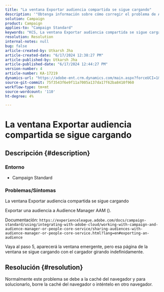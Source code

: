 ```yaml
---
title: "La ventana Exportar audiencia compartida se sigue cargando"
description: '"Obtenga información sobre cómo corregir el problema de Adobe Campaign Standard en el que la ventana Audiencia compartida sigue cargando la exportación y cómo exportar una audiencia a Audience Manager AAM ()".'
solution: Campaign
product: Campaign
applies-to: "Campaign Standard"
keywords: "KCS, La ventana Exportar audiencia compartida se sigue cargando"
resolution: Resolution
internal-notes: null
bug: false
article-created-by: Utkarsh Jha
article-created-date: "6/17/2024 12:38:27 PM"
article-published-by: Utkarsh Jha
article-published-date: "6/17/2024 12:44:27 PM"
version-number: 4
article-number: KA-17219
dynamics-url: "https://adobe-ent.crm.dynamics.com/main.aspx?forceUCI=1&pagetype=entityrecord&etn=knowledgearticle&id=dd46d97a-a62c-ef11-840b-000d3a372703"
source-git-commit: 75f3543f6e9f11a7005a137da17f62ba8410f960
workflow-type: tm+mt
source-wordcount: '110'
ht-degree: 4%

---
```


# La ventana Exportar audiencia compartida se sigue cargando

## Descripción {#description}


### <b>Entorno</b>

- Campaign Standard




### <b>Problemas/Síntomas</b>

La ventana Exportar audiencia compartida se sigue cargando

Exportar una audiencia a Audience Manager AAM ().

Documentación: `https://experienceleague.adobe.com/docs/campaign-standard/using/integrating-with-adobe-cloud/working-with-campaign-and-audience-manager-or-people-core-service/sharing-audiences-with-audience-manager-or-people-core-service.html?lang=en#exporting-an-audience`

Vaya al paso 5, aparecerá la ventana emergente, pero esa página de la ventana se sigue cargando con el cargador girando indefinidamente.


## Resolución {#resolution}


Normalmente este problema se debe a la caché del navegador y para solucionarlo, borre la caché del navegador o inténtelo en otro navegador.
